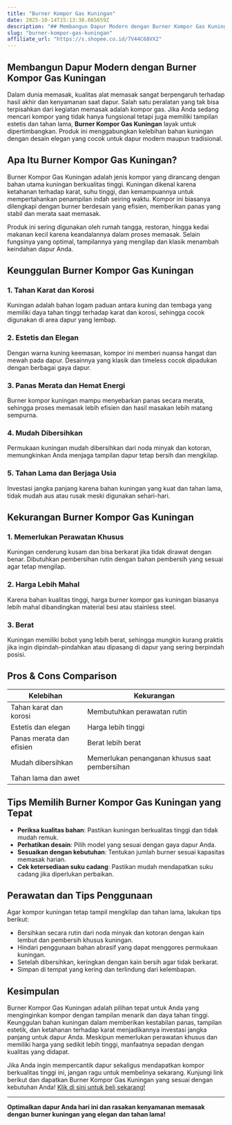 ```yaml
---
title: "Burner Kompor Gas Kuningan"
date: 2025-10-14T15:13:38.665659Z
description: "## Membangun Dapur Modern dengan Burner Kompor Gas Kuningan..."
slug: "burner-kompor-gas-kuningan"
affiliate_url: "https://s.shopee.co.id/7V44C68VX2"
---
```

## Membangun Dapur Modern dengan Burner Kompor Gas Kuningan

Dalam dunia memasak, kualitas alat memasak sangat berpengaruh terhadap hasil akhir dan kenyamanan saat dapur. Salah satu peralatan yang tak bisa terpisahkan dari kegiatan memasak adalah kompor gas. Jika Anda sedang mencari kompor yang tidak hanya fungsional tetapi juga memiliki tampilan estetis dan tahan lama, **Burner Kompor Gas Kuningan** layak untuk dipertimbangkan. Produk ini menggabungkan kelebihan bahan kuningan dengan desain elegan yang cocok untuk dapur modern maupun tradisional.

## Apa Itu Burner Kompor Gas Kuningan?

Burner Kompor Gas Kuningan adalah jenis kompor yang dirancang dengan bahan utama kuningan berkualitas tinggi. Kuningan dikenal karena ketahanan terhadap karat, suhu tinggi, dan kemampuannya untuk mempertahankan penampilan indah seiring waktu. Kompor ini biasanya dilengkapi dengan burner berdesain yang efisien, memberikan panas yang stabil dan merata saat memasak.

Produk ini sering digunakan oleh rumah tangga, restoran, hingga kedai makanan kecil karena keandalannya dalam proses memasak. Selain fungsinya yang optimal, tampilannya yang mengilap dan klasik menambah keindahan dapur Anda.

## Keunggulan Burner Kompor Gas Kuningan

### 1. Tahan Karat dan Korosi
Kuningan adalah bahan logam paduan antara kuning dan tembaga yang memiliki daya tahan tinggi terhadap karat dan korosi, sehingga cocok digunakan di area dapur yang lembap.

### 2. Estetis dan Elegan
Dengan warna kuning keemasan, kompor ini memberi nuansa hangat dan mewah pada dapur. Desainnya yang klasik dan timeless cocok dipadukan dengan berbagai gaya dapur.

### 3. Panas Merata dan Hemat Energi
Burner kompor kuningan mampu menyebarkan panas secara merata, sehingga proses memasak lebih efisien dan hasil masakan lebih matang sempurna.

### 4. Mudah Dibersihkan
Permukaan kuningan mudah dibersihkan dari noda minyak dan kotoran, memungkinkan Anda menjaga tampilan dapur tetap bersih dan mengkilap.

### 5. Tahan Lama dan Berjaga Usia
Investasi jangka panjang karena bahan kuningan yang kuat dan tahan lama, tidak mudah aus atau rusak meski digunakan sehari-hari.

## Kekurangan Burner Kompor Gas Kuningan

### 1. Memerlukan Perawatan Khusus
Kuningan cenderung kusam dan bisa berkarat jika tidak dirawat dengan benar. Dibutuhkan pembersihan rutin dengan bahan pembersih yang sesuai agar tetap mengilap.

### 2. Harga Lebih Mahal
Karena bahan kualitas tinggi, harga burner kompor gas kuningan biasanya lebih mahal dibandingkan material besi atau stainless steel.

### 3. Berat
Kuningan memiliki bobot yang lebih berat, sehingga mungkin kurang praktis jika ingin dipindah-pindahkan atau dipasang di dapur yang sering berpindah posisi.

## Pros & Cons Comparison

| Kelebihan                           | Kekurangan                                |
|-------------------------------------|-------------------------------------------|
| Tahan karat dan korosi            | Membutuhkan perawatan rutin             |
| Estetis dan elegan                | Harga lebih tinggi                     |
| Panas merata dan efisien          | Berat lebih berat                      |
| Mudah dibersihkan                | Memerlukan penanganan khusus saat pembersihan |
| Tahan lama dan awet               |                          |

## Tips Memilih Burner Kompor Gas Kuningan yang Tepat

- **Periksa kualitas bahan**: Pastikan kuningan berkualitas tinggi dan tidak mudah remuk.
- **Perhatikan desain**: Pilih model yang sesuai dengan gaya dapur Anda.
- **Sesuaikan dengan kebutuhan**: Tentukan jumlah burner sesuai kapasitas memasak harian.
- **Cek ketersediaan suku cadang**: Pastikan mudah mendapatkan suku cadang jika diperlukan perbaikan.

## Perawatan dan Tips Penggunaan

Agar kompor kuningan tetap tampil mengkilap dan tahan lama, lakukan tips berikut:

- Bersihkan secara rutin dari noda minyak dan kotoran dengan kain lembut dan pembersih khusus kuningan.
- Hindari penggunaan bahan abrasif yang dapat menggores permukaan kuningan.
- Setelah dibersihkan, keringkan dengan kain bersih agar tidak berkarat.
- Simpan di tempat yang kering dan terlindung dari kelembapan.

## Kesimpulan

Burner Kompor Gas Kuningan adalah pilihan tepat untuk Anda yang menginginkan kompor dengan tampilan menarik dan daya tahan tinggi. Keunggulan bahan kuningan dalam memberikan kestabilan panas, tampilan estetik, dan ketahanan terhadap karat menjadikannya investasi jangka panjang untuk dapur Anda. Meskipun memerlukan perawatan khusus dan memiliki harga yang sedikit lebih tinggi, manfaatnya sepadan dengan kualitas yang didapat.

Jika Anda ingin mempercantik dapur sekaligus mendapatkan kompor berkualitas tinggi ini, jangan ragu untuk membelinya sekarang. Kunjungi link berikut dan dapatkan Burner Kompor Gas Kuningan yang sesuai dengan kebutuhan Anda! [Klik di sini untuk beli sekarang!](https://s.shopee.co.id/7V44C68VX2)

---

**Optimalkan dapur Anda hari ini dan rasakan kenyamanan memasak dengan burner kuningan yang elegan dan tahan lama!**